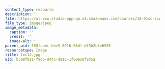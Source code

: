 ```yaml
---
content_type: resource
description: ''
file: https://ol-ocw-studio-app-qa.s3.amazonaws.com/courses/18-01sc-single-variable-calculus-fall-2010/b5b8f011f9d6d445da161f00e58f9d5a_lec12.jpg
file_type: image/jpeg
image_metadata:
  caption: ''
  credit: ''
  image-alt: ''
parent_uid: 588fcaec-bbe5-0916-60df-df0b2efe6908
resourcetype: Image
title: lec12.jpg
uid: b5b8f011-f9d6-d445-da16-1f00e58f9d5a
---
```

